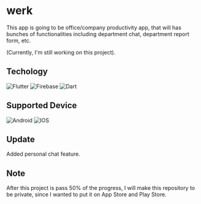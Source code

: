 # werk

This app is going to be office/company productivity app, that will has bunches of functionalities including department chat, department report form, etc.

(Currently, I'm still working on this project).

## Techology
![Flutter](https://img.shields.io/badge/Flutter-%2302569B.svg?style=for-the-badge&logo=Flutter&logoColor=white)
![Firebase](https://img.shields.io/badge/firebase-%23039BE5.svg?style=for-the-badge&logo=firebase)
![Dart](https://img.shields.io/badge/dart-%230175C2.svg?style=for-the-badge&logo=dart&logoColor=white)

## Supported Device
![Android](https://img.shields.io/badge/Android-3DDC84?style=for-the-badge&logo=android&logoColor=white)
![IOS](https://img.shields.io/badge/iOS-000000?style=for-the-badge&logo=ios&logoColor=white)

## Update 
Added personal chat feature.

## Note
After this project is pass 50% of the progress, I will make this repository to be private, since I wanted to put it on App Store and Play Store.
